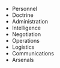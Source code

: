 
- Personnel
- Doctrine
- Administration
- Intelligence
- Negotiation
- Operations
- Logistics
- Communications
- Arsenals

